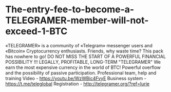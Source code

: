 # The-entry-fee-to-become-a-TELEGRAMER-member-will-not-exceed-1-BTC
   «TELEGRAMER» is a community of  «Telegram» messenger users and «Bitcoin» Cryptocurrency enthusiasts. Friends, why waste time? This pack has nowhere to go! DO NOT MISS THE START OF A POWERFUL FINANCIAL POSSIBILITY !!! LEGALLY, PROFITABLE, LONG-TERM "TELEGRAMER" We earn the most expensive currency in the world of BTC! Powerful overflow and the possibility of passive participation. Professional team, help and training Video - https://youtu.be/WzWBic4FvyE Business system - https://t.me/teleglobal Registration - http://telegramer.org/?ref=Iurie

